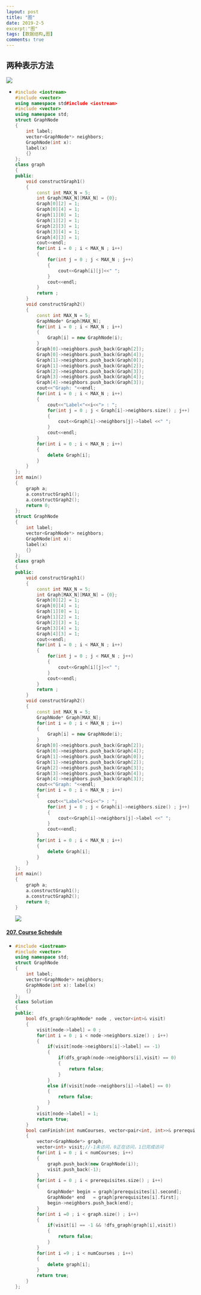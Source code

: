 ```yaml
---
layout: post
title: "图"
date: 2019-2-5
excerpt:"图"
tags: [数据结构,图]
comments: true
---
```


## 两种表示方法

![](../../../图片/图示例.png)

- ```C++
  #include <iostream>
  #include <vector>
  using namespace std#include <iostream>
  #include <vector>
  using namespace std;
  struct GraphNode
  {
      int label;
      vector<GraphNode*> neighbors;
      GraphNode(int x):
      label(x)
      {}
  };
  class graph
  {
  public:
      void constructGraph1()
      {
          const int MAX_N = 5;
          int Graph[MAX_N][MAX_N] = {0};
          Graph[0][2] = 1;
          Graph[0][4] = 1;
          Graph[1][0] = 1;
          Graph[1][2] = 1;
          Graph[2][3] = 1;
          Graph[3][4] = 1;
          Graph[4][3] = 1;
          cout<<endl;
          for(int i = 0 ; i < MAX_N ; i++)
          {
              for(int j = 0 ; j < MAX_N ; j++)
              {
                  cout<<Graph[i][j]<<" ";
              }
              cout<<endl;
          }
          return ;
      }
      void constructGraph2()
      {
          const int MAX_N = 5;
          GraphNode* Graph[MAX_N];
          for(int i = 0 ; i < MAX_N ; i++)
          {
              Graph[i] = new GraphNode(i);
          }
          Graph[0]->neighbors.push_back(Graph[2]);
          Graph[0]->neighbors.push_back(Graph[4]);
          Graph[1]->neighbors.push_back(Graph[0]);
          Graph[1]->neighbors.push_back(Graph[2]);
          Graph[2]->neighbors.push_back(Graph[3]);
          Graph[3]->neighbors.push_back(Graph[4]);
          Graph[4]->neighbors.push_back(Graph[3]);
          cout<<"Graph: "<<endl;
          for(int i = 0 ; i < MAX_N ; i++)
          {
              cout<<"Label<"<<i<<"> : ";
              for(int j = 0 ; j < Graph[i]->neighbors.size() ; j++)
              {
                  cout<<Graph[i]->neighbors[j]->label <<" ";
              }
              cout<<endl;
          }
          for(int i = 0 ; i < MAX_N ; i++)
          {
              delete Graph[i];
          }
      }
  };
  int main()
  {
      graph a;
      a.constructGraph1();
      a.constructGraph2();
      return 0;
  };
  struct GraphNode
  {
      int label;
      vector<GraphNode*> neighbors;
      GraphNode(int x):
      label(x)
      {}
  };
  class graph
  {
  public:
      void constructGraph1()
      {
          const int MAX_N = 5;
          int Graph[MAX_N][MAX_N] = {0};
          Graph[0][2] = 1;
          Graph[0][4] = 1;
          Graph[1][0] = 1;
          Graph[1][2] = 1;
          Graph[2][3] = 1;
          Graph[3][4] = 1;
          Graph[4][3] = 1;
          cout<<endl;
          for(int i = 0 ; i < MAX_N ; i++)
          {
              for(int j = 0 ; j < MAX_N ; j++)
              {
                  cout<<Graph[i][j]<<" ";
              }
              cout<<endl;
          }
          return ;
      }
      void constructGraph2()
      {
          const int MAX_N = 5;
          GraphNode* Graph[MAX_N];
          for(int i = 0 ; i < MAX_N ; i++)
          {
              Graph[i] = new GraphNode(i);
          }
          Graph[0]->neighbors.push_back(Graph[2]);
          Graph[0]->neighbors.push_back(Graph[4]);
          Graph[1]->neighbors.push_back(Graph[0]);
          Graph[1]->neighbors.push_back(Graph[2]);
          Graph[2]->neighbors.push_back(Graph[3]);
          Graph[3]->neighbors.push_back(Graph[4]);
          Graph[4]->neighbors.push_back(Graph[3]);
          cout<<"Graph: "<<endl;
          for(int i = 0 ; i < MAX_N ; i++)
          {
              cout<<"Label<"<<i<<"> : ";
              for(int j = 0 ; j < Graph[i]->neighbors.size() ; j++)
              {
                  cout<<Graph[i]->neighbors[j]->label <<" ";
              }
              cout<<endl;
          }
          for(int i = 0 ; i < MAX_N ; i++)
          {
              delete Graph[i];
          }
      }
  };
  int main()
  {
      graph a;
      a.constructGraph1();
      a.constructGraph2();
      return 0;
  }
  
  ```

  ![](../../../图片/图的两种遍历结果.png)

#### [207. Course Schedule](https://leetcode-cn.com/problems/course-schedule/)

- ```c++
  #include <iostream>
  #include <vector>
  using namespace std;
  struct GraphNode
  {
      int label;
      vector<GraphNode*> neighbors;
      GraphNode(int x): label(x)
      {}
  };
  class Solution 
  {
  public:
      bool dfs_graph(GraphNode* node , vector<int>& visit)
      {
          visit[node->label] = 0 ;
          for(int i = 0 ; i < node->neighbors.size() ; i++)
          {
              if(visit[node->neighbors[i]->label] == -1)
              {
                  if(dfs_graph(node->neighbors[i],visit) == 0)
                  {
                      return false;
                  }
              }
              else if(visit[node->neighbors[i]->label] == 0)
              {
                  return false;
              }
          }
          visit[node->label] = 1;
          return true;
      }
      bool canFinish(int numCourses, vector<pair<int, int>>& prerequisites)
      {
          vector<GraphNode*> graph;
          vector<int> visit;//-1未访问，0正在访问，1已完成访问
          for(int i = 0 ; i < numCourses; i++)
          {
              graph.push_back(new GraphNode(i));
              visit.push_back(-1);
          }
          for(int i = 0 ; i < prerequisites.size() ; i++)
          {
              GraphNode* begin = graph[prerequisites[i].second];
              GraphNode* end   = graph[prerequisites[i].first];
              begin->neighbors.push_back(end);
          }
          for(int i =0 ; i < graph.size() ; i++)
          {
              if(visit[i] == -1 && !dfs_graph(graph[i],visit))
              {
                  return false;
              }
          }
          for(int i =9 ; i < numCourses ; i++)
          {
              delete graph[i];
          }
          return true;
      }
  };
  ```

  

